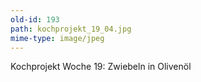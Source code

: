 ```yaml
---
old-id: 193
path: kochprojekt_19_04.jpg
mime-type: image/jpeg
---
```

Kochprojekt Woche 19:
Zwiebeln in Olivenöl
